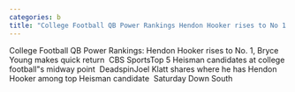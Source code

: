 ```yaml
---
categories: b
title: "College Football QB Power Rankings Hendon Hooker rises to No 1 Bryce Young makes quick return  CBS Sports"
---
```

College Football QB Power Rankings: Hendon Hooker rises to No. 1, Bryce Young makes quick return&nbsp;&nbsp;CBS SportsTop 5 Heisman candidates at college football"s midway point&nbsp;&nbsp;DeadspinJoel Klatt shares where he has Hendon Hooker among top Heisman candidate&nbsp;&nbsp;Saturday Down South